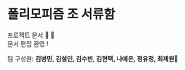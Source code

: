 # 폴리모피즘 조 서류함
프로젝트 문서 :memo: :pencil: </br>
문서 편집 환영 ! 

팀 구성원: __김병민, 김설인, 김수빈, 김현택, 나예은, 정유정, 최제원__:tulip:
